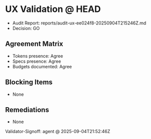 # UX Validation @ HEAD

- Audit Report: reports/audit-ux-ee024f8-20250904T215246Z.md
- Decision: GO

## Agreement Matrix
- Tokens presence: Agree
- Specs presence: Agree
- Budgets documented: Agree

## Blocking Items
- None

## Remediations
- None

Validator-Signoff: agent @ 2025-09-04T21:52:46Z